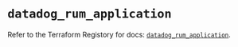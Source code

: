 # `datadog_rum_application`

Refer to the Terraform Registory for docs: [`datadog_rum_application`](https://registry.terraform.io/providers/datadog/datadog/3.30.0/docs/resources/rum_application).
